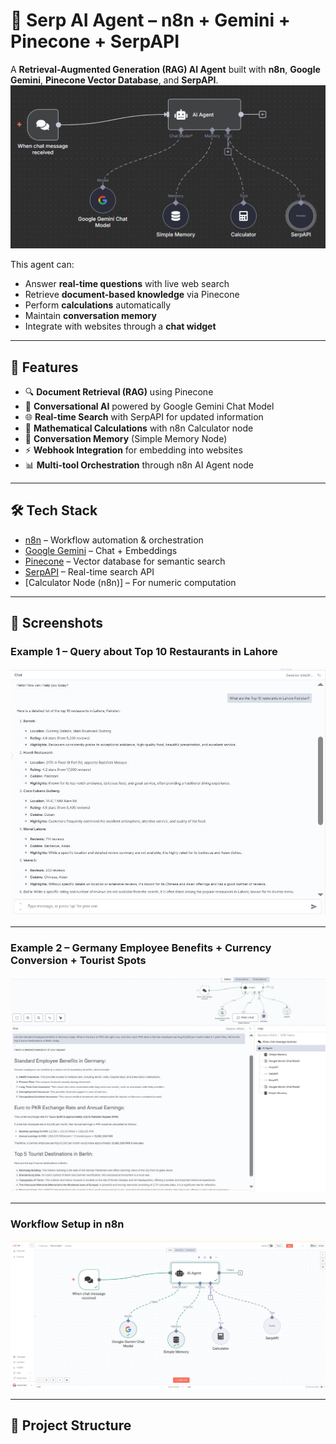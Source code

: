 
# 🤖 Serp AI Agent – n8n + Gemini + Pinecone + SerpAPI

A **Retrieval-Augmented Generation (RAG) AI Agent** built with **n8n**, **Google Gemini**, **Pinecone Vector Database**, and **SerpAPI**.  
![Serp AI Agent Workflow](serpAPI.JPG)


This agent can:  
- Answer **real-time questions** with live web search  
- Retrieve **document-based knowledge** via Pinecone  
- Perform **calculations** automatically  
- Maintain **conversation memory**  
- Integrate with websites through a **chat widget**  

---

## 🌟 Features
- 🔍 **Document Retrieval (RAG)** using Pinecone  
- 💬 **Conversational AI** powered by Google Gemini Chat Model  
- 🌐 **Real-time Search** with SerpAPI for updated information  
- 🧮 **Mathematical Calculations** with n8n Calculator node  
- 🧠 **Conversation Memory** (Simple Memory Node)  
- ⚡ **Webhook Integration** for embedding into websites  
- 📊 **Multi-tool Orchestration** through n8n AI Agent node  

---

## 🛠️ Tech Stack
- [n8n](https://n8n.io/) – Workflow automation & orchestration  
- [Google Gemini](https://ai.google.dev/) – Chat + Embeddings  
- [Pinecone](https://www.pinecone.io/) – Vector database for semantic search  
- [SerpAPI](https://serpapi.com/) – Real-time search API  
- [Calculator Node (n8n)] – For numeric computation  

---

## 📸 Screenshots  

### Example 1 – Query about Top 10 Restaurants in Lahore  
![Chat Answers](chatanswers.JPG)

---

### Example 2 – Germany Employee Benefits + Currency Conversion + Tourist Spots  
![Chat Answer 2](chatasnwer2.JPG)

---

### Workflow Setup in n8n  
![Serp AI Agent](Serp%20AI%20Agent.JPG)

---

## 📂 Project Structure
